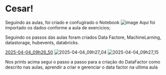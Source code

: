 # Cesar!
Seguindo as aulas, foi criado e confugirado o Notebook
![image](https://github.com/user-attachments/assets/3bdfd5d2-46df-4d1c-9183-7dd9b58b54fc)
Aqui foi importado os dados conforme a aula de exercicios;

Seguindo os passos das aulas foram criados Data Factore, MachineLarning, datastorage, hubevents, databricks.


[2025-04-04_09h26_50](https://github.com/user-attachments/assets/425a622c-7719-4ba8-8af8-0d1c6a9e3e52)
![2025-04-04_09h27_04](https://github.com/user-attachments/assets/c83aa3c3-97d7-494e-bde1-ebb1e5ada26c)
![2025-04-04_09h27_15](https://github.com/user-attachments/assets/3cd50e23-4fc5-4388-9942-967d3a4795fa)

Nos prints acima segui o passo a passo para a criação do DataFactor como descrito nas aulas, aprendir a criar e gerenciar o data factor na ultima aula
